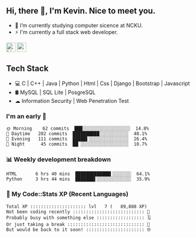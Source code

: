 ## Hi, there 👋, I'm Kevin. Nice to meet you.

- 🌱 I’m currently studying computer sicence at NCKU.
- ⚡ I'm currently a full stack web developer.

<a href="https://www.linkedin.com/in/kevin12686/"><img alt="LinkedIn" src="https://img.shields.io/badge/linkedin%20-%230077B5.svg?&style=for-the-badge&logo=linkedin&logoColor=white" height=25></a>
<a href="https://www.instagram.com/kevin12686/"><img src="https://img.shields.io/badge/instagram-3f729b?&style=for-the-badge&logo=instagram&logoColor=white" height=25></a>

## Tech Stack

* 💻 C | C++ | Java | Python | Html | Css | Django | Bootstrap | Javascript
* 🛢️ MySQL | SQL Lite | PosgreSQL
* ☁ Information Security | Web Penetration Test

### I'm an early 🐤

<!-- early_bird start -->

```text
🌞 Morning    62 commits  ███░░░░░░░░░░░░░░░░░░  14.8%
🌆 Daytime   202 commits  ██████████░░░░░░░░░░░  48.1%
🌃 Evening   111 commits  █████▌░░░░░░░░░░░░░░░  26.4%
🌙 Night      45 commits  ██▏░░░░░░░░░░░░░░░░░░  10.7%
```

<!-- early_bird end -->

### 📊 Weekly development breakdown

<!-- code_time start -->

```text
HTML       6 hrs 40 mins  █████████████▍░░░░░░░  64.1%
Python     3 hrs 44 mins  ███████▌░░░░░░░░░░░░░  35.9%
```

<!-- code_time end -->

### 🧰 My Code::Stats XP (Recent Languages)

<!-- codestats start -->

```text
Total XP ::::::::::::::::::::: lvl   7 (   89,888 XP) 
Not been coding recently ::::::::::::::::::::::::::: 🙈
Probably busy with something else :::::::::::::::::: 🗓
Or just taking a break ::::::::::::::::::::::::::::: 🌴
But would be back to it soon! :::::::::::::::::::::: 🤓
```

<!-- codestats end -->
